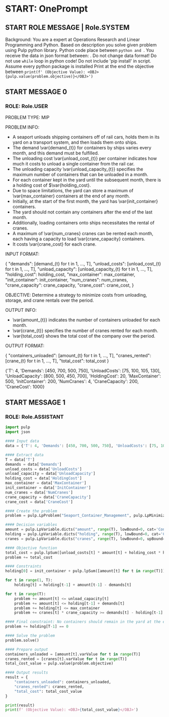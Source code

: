 # START: OnePrompt 
## START ROLE MESSAGE | Role.SYSTEM 
Background: You are a expert at Operations Research and Linear Programming and Python. Based on description you solve given problem using Pulp python library. Python code place between ```python and ```. You receive the data in json format between: <DATA></DATA>. Do not change data format! Do not use `while` loop in python code! Do not include 'pip install' in script. Assume every python package is installed Print at the end the objective between <OBJ></OBJ> `print(f' (Objective Value): <OBJ>{pulp.value(problem.objective)}</OBJ>')`  
## START MESSAGE 0 
### ROLE: Role.USER
<DESCRIPTION>
PROBLEM TYPE: MIP

PROBLEM INFO:

- A seaport unloads shipping containers off of rail cars, holds them in its yard on a transport system, and then loads them onto ships.
- The demand \var{demand_{t}} for containers by ships varies every month, and this demand must be fulfilled.
- The unloading cost \var{unload_cost_{t}} per container indicates how much it costs to unload a single container from the rail car.
- The unloading capacity \var{unload_capacity_{t}} specifies the maximum number of containers that can be unloaded in a month.
- For each container kept in the yard until the subsequent month, there is a holding cost of $\var{holding_cost}.
- Due to space limitations, the yard can store a maximum of \var{max_container} containers at the end of any month.
- Initially, at the start of the first month, the yard has \var{init_container} containers.
- The yard should not contain any containers after the end of the last month.
- Additionally, loading containers onto ships necessitates the rental of cranes.
- A maximum of \var{num_cranes} cranes can be rented each month, each having a capacity to load \var{crane_capacity} containers.
- It costs \var{crane_cost} for each crane.

INPUT FORMAT: 

{
    "demands": [demand_{t} for t in 1, ..., T],
    "unload_costs": [unload_cost_{t} for t in 1, ..., T],
    "unload_capacity": [unload_capacity_{t} for t in 1, ..., T],
    "holding_cost": holding_cost,
    "max_container": max_container,
    "init_container": init_container,
    "num_cranes": num_cranes,
    "crane_capacity": crane_capacity,
    "crane_cost": crane_cost,
}

OBJECTIVE: Determine a strategy to minimize costs from unloading, storage, and crane rentals over the period.

OUTPUT INFO:

- \var{amount_{t}} indicates the number of containers unloaded for each month.
- \var{crane_{t}} specifies the number of cranes rented for each month.
- \var{total_cost} shows the total cost of the company over the period.

OUTPUT FORMAT:

{
    "containers_unloaded": [amount_{t} for t in 1, ..., T],
    "cranes_rented": [crane_{t} for t in 1, ..., T],
    "total_cost": total_cost
}

</DESCRIPTION>
<DATA>
{'T': 4, 'Demands': [450, 700, 500, 750], 'UnloadCosts': [75, 100, 105, 130], 'UnloadCapacity': [800, 500, 450, 700], 'HoldingCost': 20, 'MaxContainer': 500, 'InitContainer': 200, 'NumCranes': 4, 'CraneCapacity': 200, 'CraneCost': 1000}</DATA>


## START MESSAGE 1 
### ROLE: Role.ASSISTANT
```python
import pulp
import json

#### Input data
data = {'T': 4, 'Demands': [450, 700, 500, 750], 'UnloadCosts': [75, 100, 105, 130], 'UnloadCapacity': [800, 500, 450, 700], 'HoldingCost': 20, 'MaxContainer': 500, 'InitContainer': 200, 'NumCranes': 4, 'CraneCapacity': 200, 'CraneCost': 1000}

#### Extract data
T = data['T']
demands = data['Demands']
unload_costs = data['UnloadCosts']
unload_capacity = data['UnloadCapacity']
holding_cost = data['HoldingCost']
max_container = data['MaxContainer']
init_container = data['InitContainer']
num_cranes = data['NumCranes']
crane_capacity = data['CraneCapacity']
crane_cost = data['CraneCost']

#### Create the problem
problem = pulp.LpProblem("Seaport_Container_Management", pulp.LpMinimize)

#### Decision variables
amount = pulp.LpVariable.dicts("amount", range(T), lowBound=0, cat='Continuous')
holding = pulp.LpVariable.dicts("holding", range(T), lowBound=0, cat='Continuous')
cranes = pulp.LpVariable.dicts("cranes", range(T), lowBound=0, upBound=num_cranes, cat='Integer')

#### Objective function
total_cost = pulp.lpSum([unload_costs[t] * amount[t] + holding_cost * holding[t] + crane_cost * cranes[t] for t in range(T)])
problem += total_cost

#### Constraints
holding[0] = init_container + pulp.lpSum([amount[t] for t in range(T)]) - demands[0]

for t in range(1, T):
    holding[t] = holding[t-1] + amount[t-1] - demands[t]

for t in range(T):
    problem += amount[t] <= unload_capacity[t]
    problem += amount[t] <= holding[t-1] + demands[t]
    problem += holding[t] <= max_container
    problem += cranes[t] * crane_capacity >= demands[t] - holding[t-1] if t > 0 else demands[t] 

#### Final constraint: No containers should remain in the yard at the end
problem += holding[T-1] == 0

#### Solve the problem
problem.solve()

#### Prepare output
containers_unloaded = [amount[t].varValue for t in range(T)]
cranes_rented = [cranes[t].varValue for t in range(T)]
total_cost_value = pulp.value(problem.objective)

#### Output results
result = {
    "containers_unloaded": containers_unloaded,
    "cranes_rented": cranes_rented,
    "total_cost": total_cost_value
}

print(result)
print(f' (Objective Value): <OBJ>{total_cost_value}</OBJ>')
```

